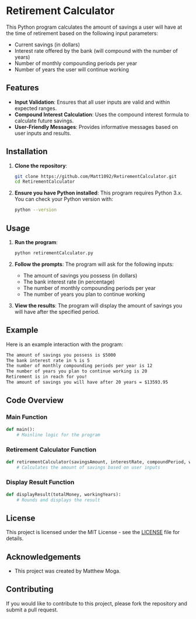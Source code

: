 # Retirement Calculator

This Python program calculates the amount of savings a user will have at the time of retirement based on the following input parameters:
- Current savings (in dollars)
- Interest rate offered by the bank (will compound with the number of years)
- Number of monthly compounding periods per year
- Number of years the user will continue working

## Features

- **Input Validation**: Ensures that all user inputs are valid and within expected ranges.
- **Compound Interest Calculation**: Uses the compound interest formula to calculate future savings.
- **User-Friendly Messages**: Provides informative messages based on user inputs and results.

## Installation

1. **Clone the repository**:
    ```bash
    git clone https://github.com/Matt1092/RetirementCalculator.git
    cd RetirementCalculator
    ```

2. **Ensure you have Python installed**:
    This program requires Python 3.x. You can check your Python version with:
    ```bash
    python --version
    ```

## Usage

1. **Run the program**:
    ```bash
    python retirementCalculator.py
    ```

2. **Follow the prompts**:
    The program will ask for the following inputs:
    - The amount of savings you possess (in dollars)
    - The bank interest rate (in percentage)
    - The number of monthly compounding periods per year
    - The number of years you plan to continue working

3. **View the results**:
    The program will display the amount of savings you will have after the specified period.

## Example

Here is an example interaction with the program:
```txt
The amount of savings you possess is $5000
The bank interest rate in % is 5
The number of monthly compounding periods per year is 12
The number of years you plan to continue working is 20
Retirement is in reach for you!
The amount of savings you will have after 20 years = $13593.95
```

## Code Overview

### Main Function

```python
def main():
    # Mainline logic for the program
```

### Retirement Calculator Function

```python
def retirementCalculator(savingsAmount, interestRate, compoundPeriod, workingYears):
    # Calculates the amount of savings based on user inputs
```

### Display Result Function

```python
def displayResult(totalMoney, workingYears):
    # Rounds and displays the result
```


## License

This project is licensed under the MIT License - see the [LICENSE](LICENSE) file for details.

## Acknowledgements

- This project was created by Matthew Moga.

## Contributing

If you would like to contribute to this project, please fork the repository and submit a pull request.
